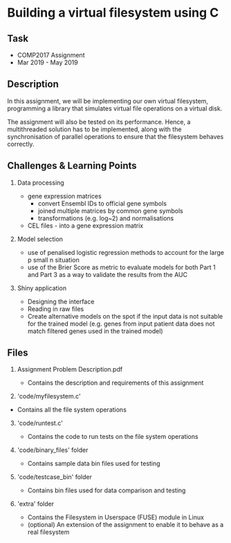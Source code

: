 Building a virtual filesystem using C
=======================================

Task
-------------------
- COMP2017 Assignment
- Mar 2019 - May 2019

Description
-------------------
In this assignment, we will be implementing our own virtual filesystem, programming a library that simulates virtual file operations on a virtual disk.

The assignment will also be tested on its performance. Hence, a multithreaded solution has to be implemented, along with the synchronisation of parallel operations to ensure that the filesystem behaves correctly.

Challenges & Learning Points
-------------------
1. Data processing
   - gene expression matrices
     - convert Ensembl IDs to official gene symbols
     - joined multiple matrices by common gene symbols
     - transformations (e.g. log~2) and normalisations
   - CEL files - into a gene expression matrix

2. Model selection
   - use of penalised logistic regression methods to account for the large p small n situation
   - use of the Brier Score as metric to evaluate models for both Part 1 and Part 3 as a way to validate the results from the AUC

3. Shiny application
   - Designing the interface
   - Reading in raw files
   - Create alternative models on the spot if the input data is not suitable for the trained model (e.g. genes from input patient data does not match filtered genes used in the trained model)

Files
-------------------
1. Assignment Problem Description.pdf
   - Contains the description and requirements of this assignment

2. 'code/myfilesystem.c'
  - Contains all the file system operations

3. 'code/runtest.c'
   - Contains the code to run tests on the file system operations

4. 'code/binary_files' folder
   - Contains sample data bin files used for testing

5. 'code/testcase_bin' folder
   - Contains bin files used for data comparison and testing

6. 'extra' folder
   - Contains the Filesystem in Userspace (FUSE) module in Linux
   - (optional) An extension of the assignment to enable it to behave as a real filesystem
